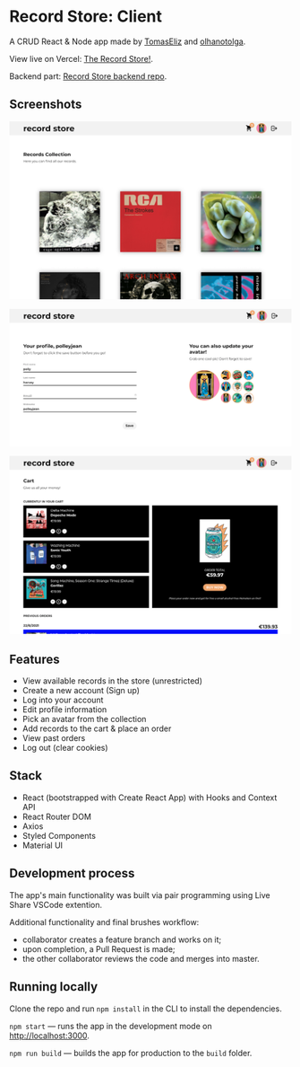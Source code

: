 # Record Store: Client

A CRUD React & Node app made by [TomasEliz](https://github.com/TomasEliz) and [olhanotolga](https://github.com/olhanotolga).

View live on Vercel: [The Record Store!](https://record-store.vercel.app).

Backend part: [Record Store backend repo](https://github.com/TO-RecordStore/recordstore_backend).

## Screenshots

![Record Store: available records display](screenshots/recordstore-records.png)

![Record Store: user's profile](screenshots/recordstore-profile.png)

![Record Store: user's shopping cart and past orders](screenshots/recordstore-cart.png)

## Features

- View available records in the store (unrestricted)
- Create a new account (Sign up)
- Log into your account
- Edit profile information
- Pick an avatar from the collection
- Add records to the cart & place an order
- View past orders
- Log out (clear cookies)

## Stack

- React (bootstrapped with Create React App) with Hooks and Context API
- React Router DOM
- Axios
- Styled Components
- Material UI

## Development process

The app's main functionality was built via pair programming using Live Share VSCode extention.

Additional functionality and final brushes workflow:

- collaborator creates a feature branch and works on it;
- upon completion, a Pull Request is made;
- the other collaborator reviews the code and merges into master.

## Running locally

Clone the repo and run `npm install` in the CLI to install the dependencies.

`npm start` — runs the app in the development mode on [http://localhost:3000](http://localhost:3000).

`npm run build` — builds the app for production to the `build` folder.
